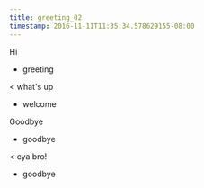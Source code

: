 ```yaml
---
title: greeting_02
timestamp: 2016-11-11T11:35:34.578629155-08:00
---
```


Hi
* greeting

< what's up 
* welcome

Goodbye
* goodbye

< cya bro!
* goodbye
